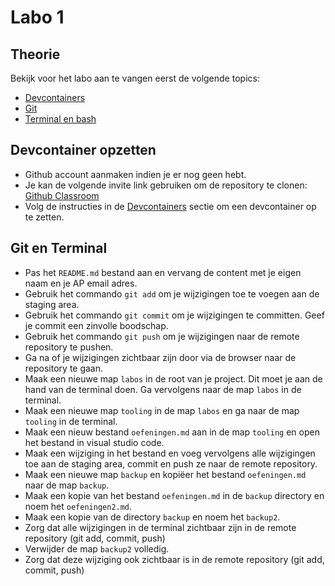 # Labo 1

## Theorie

Bekijk voor het labo aan te vangen eerst de volgende topics:

* [Devcontainers](../tooling/devcontainers.md)
* [Git](../tooling/git.md)
* [Terminal en bash](../tooling/bash.md)

## Devcontainer opzetten

* Github account aanmaken indien je er nog geen hebt.
* Je kan de volgende invite link gebruiken om de repository te clonen: [Github Classroom](https://classroom.github.com/a/ml4mFUyT)
* Volg de instructies in de [Devcontainers](../tooling/devcontainers.md) sectie om een devcontainer op te zetten.

## Git en Terminal

* Pas het `README.md` bestand aan en vervang de content met je eigen naam en je AP email adres.
* Gebruik het commando `git add` om je wijzigingen toe te voegen aan de staging area.
* Gebruik het commando `git commit` om je wijzigingen te committen. Geef je commit een zinvolle boodschap.
* Gebruik het commando `git push` om je wijzigingen naar de remote repository te pushen.
* Ga na of je wijzigingen zichtbaar zijn door via de browser naar de repository te gaan.
* Maak een nieuwe map `labos` in de root van je project. Dit moet je aan de hand van de terminal doen. Ga vervolgens naar de map `labos` in de terminal.
* Maak een nieuwe map `tooling` in de map `labos` en ga naar de map `tooling` in de terminal.
* Maak een nieuw bestand `oefeningen.md` aan in de map `tooling` en open het bestand in visual studio code.
* Maak een wijziging in het bestand en voeg vervolgens alle wijzigingen toe aan de staging area, commit en push ze naar de remote repository.
* Maak een nieuwe map `backup` en kopiëer het bestand `oefeningen.md` naar de map `backup`.
* Maak een kopie van het bestand `oefeningen.md` in de `backup` directory en noem het `oefeningen2.md`.
* Maak een kopie van de directory `backup` en noem het `backup2`.
* Zorg dat alle wijzigingen in de terminal zichtbaar zijn in de remote repository (git add, commit, push)
* Verwijder de map `backup2` volledig.
* Zorg dat deze wijziging ook zichtbaar is in de remote repository (git add, commit, push)
